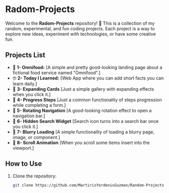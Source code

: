 # Radom-Projects

Welcome to the **Radom-Projects** repository! 🎉 This is a collection of my random, experimental, and fun coding projects. Each project is a way to explore new ideas, experiment with technologies, or have some creative fun.

## Projects List

- 🍑 **1- Omnifood:** [A simple and pretty good-looking landing page about a fictional food service named "Omnifood".]
- 🤓 **2- Today I Learned:** [Web App where you can add short facts you can learn daily.]
- 🎯 **3- Expanding Cards** [Just a simple gallery with expanding effects when you click it.]
- 🎯 **4- Progress Steps** [Just a common functionality of steps progression while completing a form.]
- 🎯 **5- Rotating Navigation** [A good-looking rotation effect to open a navigation bar.]
- 🎯 **6- Hidden Search Widget** [Search icon turns into a search bar once you click it.]
- 🎯 **7- Blurry Loading** [A simple functionality of loading a blurry page, image, or component.]
- 🎯 **8- Scroll Animation** [When you scroll some items insert into the viewport.]



## How to Use

1. Clone the repository:
   ```bash
   git clone https://github.com/MartirisYordenisGuzman/Random-Projects.git
